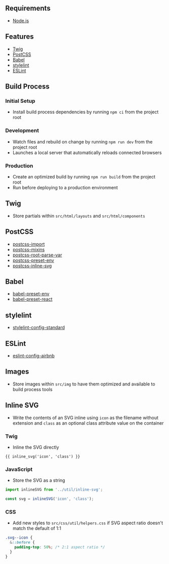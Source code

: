 ## Requirements
- [Node.js](https://nodejs.org/)

## Features
- [Twig](https://twig.symfony.com/)
- [PostCSS](https://postcss.org/)
- [Babel](https://babeljs.io/)
- [stylelint](https://stylelint.io/)
- [ESLint](https://eslint.org/)

## Build Process

### Initial Setup
- Install build process dependencies by running `npm ci` from the project root

### Development
- Watch files and rebuild on change by running `npm run dev` from the project root
- Launches a local server that automatically reloads connected browsers

### Production
- Create an optimized build by running `npm run build` from the project root
- Run before deploying to a production environment

## Twig
- Store partials within `src/html/layouts` and `src/html/components`

## PostCSS
- [postcss-import](https://github.com/postcss/postcss-import)
- [postcss-mixins](https://github.com/postcss/postcss-mixins)
- [postcss-root-parse-var](https://github.com/soberwp/postcss-root-parse-var)
- [postcss-preset-env](https://preset-env.cssdb.org/)
- [postcss-inline-svg](https://github.com/TrySound/postcss-inline-svg)

## Babel
- [babel-preset-env](https://babeljs.io/docs/en/babel-preset-env)
- [babel-preset-react](https://babeljs.io/docs/en/babel-preset-react)

## stylelint
- [stylelint-config-standard](https://github.com/stylelint/stylelint-config-standard)

## ESLint
- [eslint-config-airbnb](https://github.com/airbnb/javascript/tree/master/packages/eslint-config-airbnb)

## Images
- Store images within `src/img` to have them optimized and available to build process tools

## Inline SVG
- Write the contents of an SVG inline using `icon` as the filename without extension and `class` as an optional class attribute value on the container

### Twig
- Inline the SVG directly

```twig
{{ inline_svg('icon', 'class') }}
```

### JavaScript
- Store the SVG as a string

```javascript
import inlineSVG from '../util/inline-svg';

const svg = inlineSVG('icon', 'class');
```

### CSS
- Add new styles to `src/css/util/helpers.css` if SVG aspect ratio doesn't match the default of 1:1

```css
.svg--icon {
  &::before {
    padding-top: 50%; /* 2:1 aspect ratio */
  }
}
```
